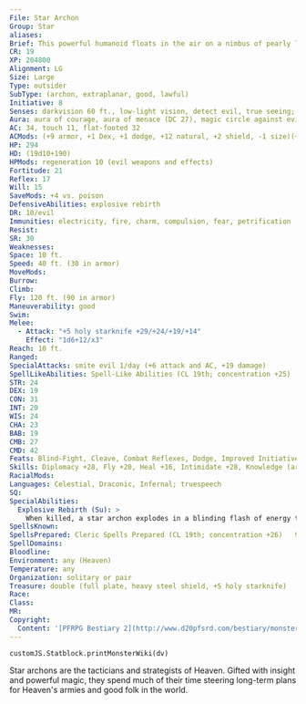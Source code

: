 ```yaml
---
File: Star Archon
Group: Star
aliases: 
Brief: This powerful humanoid floats in the air on a nimbus of pearly light. He grips a golden starknife in one hand.
CR: 19
XP: 204800
Alignment: LG
Size: Large
Type: outsider
SubType: (archon, extraplanar, good, lawful)
Initiative: 8
Senses: darkvision 60 ft., low-light vision, detect evil, true seeing; Perception +29
Aura: aura of courage, aura of menace (DC 27), magic circle against evil
AC: 34, touch 11, flat-footed 32
ACMods: (+9 armor, +1 Dex, +1 dodge, +12 natural, +2 shield, -1 size)(+2 deflection vs. evil)
HP: 294
HD: (19d10+190)
HPMods: regeneration 10 (evil weapons and effects)
Fortitude: 21
Reflex: 17
Will: 15
SaveMods: +4 vs. poison
DefensiveAbilities: explosive rebirth
DR: 10/evil
Immunities: electricity, fire, charm, compulsion, fear, petrification
Resist: 
SR: 30
Weaknesses: 
Space: 10 ft.
Speed: 40 ft. (30 in armor)
MoveMods: 
Burrow: 
Climb: 
Fly: 120 ft. (90 in armor)
Maneuverability: good
Swim: 
Melee: 
  - Attack: "+5 holy starknife +29/+24/+19/+14"
    Effect: "1d6+12/x3"
Reach: 10 ft.
Ranged: 
SpecialAttacks: smite evil 1/day (+6 attack and AC, +19 damage)
SpellLikeAbilities: Spell-Like Abilities (CL 19th; concentration +25)  Constant-detect evil, magic circle against evil, true seeing   At Will-aid, continual flame, greater teleport (self plus 50 lbs. of objects only), message, sunbeam (DC 23)   1/day-meteor swarm (DC 25), polar ray (DC 24), prismatic spray (DC 23), sunburst (DC 24)
STR: 24
DEX: 19
CON: 31
INT: 20
WIS: 24
CHA: 23
BAB: 19
CMB: 27
CMD: 42
Feats: Blind-Fight, Cleave, Combat Reflexes, Dodge, Improved Initiative, Iron Will, Lightning Reflexes, Mobility, Power Attack, Stand Still
Skills: Diplomacy +28, Fly +20, Heal +16, Intimidate +28, Knowledge (arcana and engineering) +14, Knowledge (history and nature) +18, Knowledge (religion) +24, Perception +29, Sense Motive +29, Spellcraft +24, Stealth +14, Survival +17
RacialMods: 
Languages: Celestial, Draconic, Infernal; truespeech
SQ: 
SpecialAbilities:
  Explosive Rebirth (Su): >
    When killed, a star archon explodes in a blinding flash of energy that deals 50 points of damage (half fire, half holy damage) to anything within 100 feet (Reflex DC 29 half). The save DC is Constitution-based. The slain archon reincarnates 1d4 rounds later as an advanced shield archon.  Spells Star archons cast divine spells as 19th-level clerics. They do not gain access to domains or other cleric abilities.
SpellsKnown: 
SpellsPrepared: Cleric Spells Prepared (CL 19th; concentration +26)   9th-implosion (DC 26), mass heal, miracle   8th-dimensional lock, fire storm (DC 25), holy aura (DC 25)   7th-destruction (2, DC 24), holy word (2, DC 24), resurrection   6th-greater dispel magic, heal, mass cure moderate wounds (3)   5th-break enchantment (2), breath of life (2), flame strike (DC 22)   4th-cure critical wounds (3), death ward, divine power   3rd-cure serious wounds (3), dispel magic (2), invisibility purge   2nd-cure moderate wounds (4), eagle's splendor, status   1st-cure light wounds (4), divine favor, sanctuary (DC 18)   0-guidance, resistance, stabilize, virtue
SpellDomains: 
Bloodline: 
Environment: any (Heaven)
Temperature: any
Organization: solitary or pair
Treasure: double (full plate, heavy steel shield, +5 holy starknife)
Race: 
Class: 
MR: 
Copyright:
  Content: '[PFRPG Bestiary 2](http://www.d20pfsrd.com/bestiary/monster-listings/outsiders/archon/archon-star)'
---
```

```dataviewjs
customJS.Statblock.printMonsterWiki(dv)
```
Star archons are the tacticians and strategists of Heaven. Gifted with insight and powerful magic, they spend much of their time steering long-term plans for Heaven's armies and good folk in the world.
